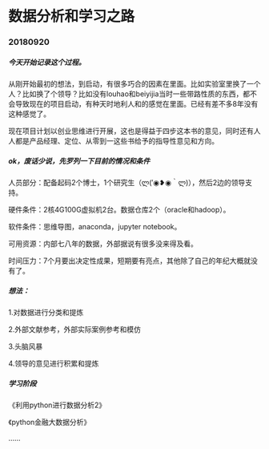 # 数据分析和学习之路

### 20180920

##### 今天开始记录这个过程。

从刚开始最初的想法，到启动，有很多巧合的因素在里面。比如实验室里换了一个人？比如换了个领导？比如没有louhao和beiyijia当时一些带路性质的东西，都不会导致现在的项目启动，有种天时地利人和的感觉在里面。已经有差不多8年没有这种感觉了。

现在项目计划以创业思维进行开展，这也是得益于四步这本书的意见，同时还有人人都是产品经理、定位、从零到一这些书给予的指导性意见和方向。

##### ok，废话少说，先罗列一下目前的情况和条件

人员部分：配备起码2个博士，1个研究生（ლ(′◉❥◉｀ლ)），然后2边的领导支持。

硬件条件：2核4G100G虚拟机2台。数据仓库2个（oracle和hadoop）。

软件条件：思维导图，anaconda，jupyter notebook。

可用资源：内部七八年的数据，外部据说有很多没来得及看。

时间压力：7个月要出决定性成果，短期要有亮点，其他除了自己的年纪大概就没有了。

##### 想法：

1.对数据进行分类和提炼

2.外部文献参考，外部实际案例参考和模仿

3.头脑风暴

4.领导的意见进行积累和提炼

##### 学习阶段

《利用python进行数据分析2》

《python金融大数据分析》

……

